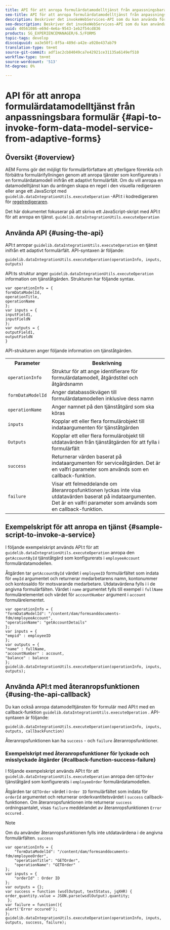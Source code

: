 ```yaml
---
title: API för att anropa formulärdatamodelltjänst från anpassningsbara formulär
seo-title: API för att anropa formulärdatamodelltjänst från anpassningsbara formulär
description: Beskriver det invokeWebServices-API som du kan använda för att anropa webbtjänster som skrivits i WSDL inifrån ett adaptivt formulärfält.
seo-description: Beskriver det invokeWebServices-API som du kan använda för att anropa webbtjänster som skrivits i WSDL inifrån ett adaptivt formulärfält.
uuid: 40561086-e69d-4e6a-9543-1eb2f54cd836
products: SG_EXPERIENCEMANAGER/6.5/FORMS
topic-tags: develop
discoiquuid: aa3e50f1-8f5a-489d-a42e-a928e437ab79
translation-type: tm+mt
source-git-commit: adf1ac2cb84049ca7e42921ce31135a6149ef510
workflow-type: tm+mt
source-wordcount: '513'
ht-degree: 0%

---
```



# API för att anropa formulärdatamodelltjänst från anpassningsbara formulär {#api-to-invoke-form-data-model-service-from-adaptive-forms}

## Översikt {#overview}

AEM Forms gör det möjligt för formulärförfattare att ytterligare förenkla och förbättra formulärifyllningen genom att anropa tjänster som konfigurerats i en formulärdatamodell inifrån ett adaptivt formulärfält. Om du vill anropa en datamodelltjänst kan du antingen skapa en regel i den visuella redigeraren eller ange ett JavaScript med `guidelib.dataIntegrationUtils.executeOperation` -API:t i kodredigeraren för [regelredigeraren](/help/forms/using/rule-editor.md).

Det här dokumentet fokuserar på att skriva ett JavaScript-skript med API:t för att anropa en tjänst. `guidelib.dataIntegrationUtils.executeOperation`

## Använda API {#using-the-api}

API:t anropar `guidelib.dataIntegrationUtils.executeOperation` en tjänst inifrån ett adaptivt formulärfält. API-syntaxen är följande:

```
guidelib.dataIntegrationUtils.executeOperation(operationInfo, inputs, outputs)
```

API:ts struktur anger `guidelib.dataIntegrationUtils.executeOperation` information om tjänståtgärden. Strukturen har följande syntax.

```
var operationInfo = {
formDataModelId,
operationTitle,
operationName
};
var inputs = {
inputField1,
inputFieldN
};
var outputs = {
outputField1,
outputFieldN
}
```

API-strukturen anger följande information om tjänståtgärden.

<table>
 <tbody>
  <tr>
   <th>Parameter</th>
   <th>Beskrivning</th>
  </tr>
  <tr>
   <td><code>operationInfo</code></td>
   <td>Struktur för att ange identifierare för formulärdatamodell, åtgärdstitel och åtgärdsnamn</td>
  </tr>
  <tr>
   <td><code>formDataModelId</code></td>
   <td>Anger databassökvägen till formulärdatamodellen inklusive dess namn</td>
  </tr>
  <tr>
   <td><code>operationName</code></td>
   <td>Anger namnet på den tjänståtgärd som ska köras</td>
  </tr>
  <tr>
   <td><code>inputs</code></td>
   <td>Kopplar ett eller flera formulärobjekt till indataargumenten för tjänståtgärden</td>
  </tr>
  <tr>
   <td><code>Outputs</code></td>
   <td>Kopplar ett eller flera formulärobjekt till utdatavärden från tjänståtgärden för att fylla i formulärfält<br /> </td>
  </tr>
  <tr>
   <td><code>success</code></td>
   <td>Returnerar värden baserat på indataargumenten för serviceåtgärden. Det är en valfri parameter som används som en callback-funktion.<br /> </td>
  </tr>
  <tr>
   <td><code>failure</code></td>
   <td>Visar ett felmeddelande om återanropsfunktionen lyckas inte visa utdatavärden baserat på indataargumenten. Det är en valfri parameter som används som en callback-funktion.<br /> </td>
  </tr>
 </tbody>
</table>

## Exempelskript för att anropa en tjänst {#sample-script-to-invoke-a-service}

I följande exempelskript används API:t för att `guidelib.dataIntegrationUtils.executeOperation` anropa den `getAccountById` tjänståtgärd som konfigurerats i `employeeAccount` formulärdatamodellen.

Åtgärden tar `getAccountById` värdet i `employeeID` formulärfältet som indata för `empId` argumentet och returnerar medarbetarens namn, kontonummer och kontosaldo för motsvarande medarbetare. Utdatavärdena fylls i i de angivna formulärfälten. Värdet i `name` argumentet fylls till exempel i `fullName` formulärelementet och värdet för `accountNumber` argument i `account` formulärelementet.

```
var operationInfo = {
"formDataModelId": "/content/dam/formsanddocuments-fdm/employeeAccount",
"operationName": "getAccountDetails"
};
var inputs = {
"empid" : employeeID
};
var outputs = {
"name" : fullName,
"accountNumber" : account,
"balance" : balance
};
guidelib.dataIntegrationUtils.executeOperation(operationInfo, inputs, outputs);
```

## Använda API:t med återanropsfunktionen {#using-the-api-callback}

Du kan också anropa datamodelltjänsten för formulär med API:t med en callback-funktion `guidelib.dataIntegrationUtils.executeOperation` . API-syntaxen är följande:

```
guidelib.dataIntegrationUtils.executeOperation(operationInfo, inputs, outputs, callbackFunction)
```

Återanropsfunktionen kan ha `success` - och `failure` återanropsfunktioner.

### Exempelskript med återanropsfunktioner för lyckade och misslyckade åtgärder {#callback-function-success-failure}

I följande exempelskript används API:t för att `guidelib.dataIntegrationUtils.executeOperation` anropa den `GETOrder` tjänståtgärd som konfigurerats i `employeeOrder` formulärdatamodellen.

Åtgärden tar `GETOrder` värdet i `Order ID` formulärfältet som indata för `orderId` argumentet och returnerar orderkvantitetsvärdet i `success` callback-funktionen.  Om återanropsfunktionen inte returnerar `success` ordningsantalet, visas `failure` meddelandet av återanropsfunktionen `Error occured` .

>[!NOTE]
>
> Om du använder återanropsfunktionen fylls inte utdatavärdena i de angivna formulärfälten. `success`

```
var operationInfo = {
    "formDataModelId": "/content/dam/formsanddocuments-fdm/employeeOrder",
    "operationTitle": "GETOrder",
    "operationName": "GETOrder"
};
var inputs = {
    "orderId" : Order ID
};
var outputs = {};
var success = function (wsdlOutput, textStatus, jqXHR) {
order_quantity.value = JSON.parse(wsdlOutput).quantity;
 };
var failure = function(){
alert('Error occured');
};
guidelib.dataIntegrationUtils.executeOperation(operationInfo, inputs, outputs, success, failure);
```

